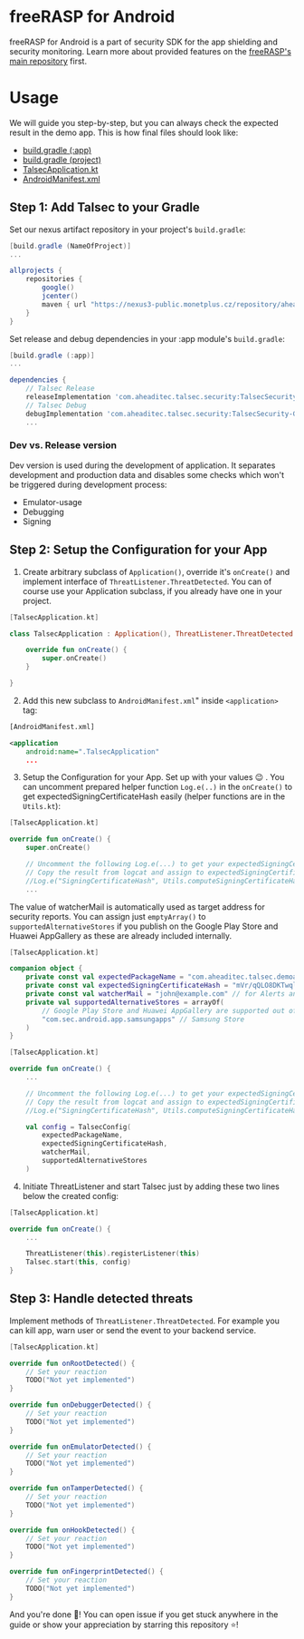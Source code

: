 # freeRASP for Android

freeRASP for Android is a part of security SDK for the app shielding and security monitoring. Learn more about provided features on the [freeRASP's main repository](https://github.com/talsec/Free-RASP-Community) first.

# Usage

We will guide you step-by-step, but you can always check the expected result in the demo app. This is how final files should look like: 
* [build.gradle (:app)](https://github.com/talsec/Free-RASP-Android/blob/master/FreeRASPDemoApp/app/build.gradle)
* [build.gradle (project)](https://github.com/talsec/Free-RASP-Android/blob/master/FreeRASPDemoApp/build.gradle)
* [TalsecApplication.kt](https://github.com/talsec/Free-RASP-Android/blob/master/FreeRASPDemoApp/app/src/main/java/com/aheaditec/talsec/demoapp/TalsecApplication.kt)
* [AndroidManifest.xml](https://github.com/talsec/Free-RASP-Android/blob/master/FreeRASPDemoApp/app/src/main/AndroidManifest.xml)

## Step 1: Add Talsec to your Gradle
Set our nexus artifact repository in your project's `build.gradle`:
```gradle
[build.gradle (NameOfProject)]
...

allprojects {
    repositories {
        google()
        jcenter()
        maven { url "https://nexus3-public.monetplus.cz/repository/ahead-talsec-free-rasp" }
    }
}
```

Set release and debug dependencies in your :app module's `build.gradle`:
```gradle
[build.gradle (:app)]
...

dependencies {
    // Talsec Release
    releaseImplementation 'com.aheaditec.talsec.security:TalsecSecurity-Community:2.6.0-release'
    // Talsec Debug
    debugImplementation 'com.aheaditec.talsec.security:TalsecSecurity-Community:2.6.0-dev'
    ...
```

### Dev vs. Release version
Dev version is used during the development of application. It separates development and production data and disables some checks which won't be triggered during development process:
* Emulator-usage
* Debugging
* Signing

## Step 2: Setup the Configuration for your App

1. Create arbitrary subclass of `Application()`, override it's `onCreate()` and implement interface of `ThreatListener.ThreatDetected`. You can of course use your Application subclass, if you already have one in your project.
```kt
[TalsecApplication.kt]

class TalsecApplication : Application(), ThreatListener.ThreatDetected {

    override fun onCreate() {
        super.onCreate()
    }

}
```

2. Add this new subclass to `AndroidManifest.xml`" inside `<application>` tag:
```xml
[AndroidManifest.xml]

<application
    android:name=".TalsecApplication"
    ...
```
3. Setup the Configuration for your App. Set up with your values 😉 . You can uncomment prepared helper function `Log.e(..)` in the `onCreate()` to get expectedSigningCertificateHash easily (helper functions are in the `Utils.kt`):

```kt
[TalsecApplication.kt]

override fun onCreate() {
    super.onCreate()

    // Uncomment the following Log.e(...) to get your expectedSigningCertificateHash
    // Copy the result from logcat and assign to expectedSigningCertificateHash
    //Log.e("SigningCertificateHash", Utils.computeSigningCertificateHash(this))
    ...
```
The value of watcherMail is automatically used as target address for security reports. You can assign just `emptyArray()` to `supportedAlternativeStores` if you publish on the Google Play Store and Huawei AppGallery as these are already included internally.
```kt
[TalsecApplication.kt]

companion object {
    private const val expectedPackageName = "com.aheaditec.talsec.demoapp" // Don't use Context.getPackageName!
    private const val expectedSigningCertificateHash = "mVr/qQLO8DKTwqlL+B1qigl9NoBnbiUs8b4c2Ewcz0k=" // Replace with your release (!) signing certificate hash
    private const val watcherMail = "john@example.com" // for Alerts and Reports
    private val supportedAlternativeStores = arrayOf(
        // Google Play Store and Huawei AppGallery are supported out of the box, you can pass empty array or null or add other stores like the Samsung's one:
        "com.sec.android.app.samsungapps" // Samsung Store
    )
}
```

```kt
[TalsecApplication.kt]

override fun onCreate() {
    ...

    // Uncomment the following Log.e(...) to get your expectedSigningCertificateHash
    // Copy the result from logcat and assign to expectedSigningCertificateHash and
    //Log.e("SigningCertificateHash", Utils.computeSigningCertificateHash(this))

    val config = TalsecConfig(
        expectedPackageName,
        expectedSigningCertificateHash,
        watcherMail,
        supportedAlternativeStores
    )
```

4. Initiate ThreatListener and start Talsec just by adding these two lines below the created config:
```kt
[TalsecApplication.kt]

override fun onCreate() {
    ...

    ThreatListener(this).registerListener(this)
    Talsec.start(this, config)
}
```

## Step 3: Handle detected threats
Implement methods of `ThreatListener.ThreatDetected`. For example you can kill app, warn user or send the event to your backend service.
```kt
[TalsecApplication.kt]

override fun onRootDetected() {
    // Set your reaction
    TODO("Not yet implemented")
}

override fun onDebuggerDetected() {
    // Set your reaction
    TODO("Not yet implemented")
}

override fun onEmulatorDetected() {
    // Set your reaction
    TODO("Not yet implemented")
}

override fun onTamperDetected() {
    // Set your reaction
    TODO("Not yet implemented")
}

override fun onHookDetected() {
    // Set your reaction
    TODO("Not yet implemented")
}

override fun onFingerprintDetected() {
    // Set your reaction
    TODO("Not yet implemented")
}
```

And you're done 🎉! You can open issue if you get stuck anywhere in the guide or show your appreciation by starring this repository ⭐!